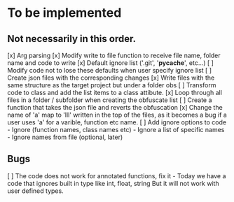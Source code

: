 # To be implemented

## Not necessarily in this order.

[x] Arg parsing
[x] Modify write to file function to receive file name, folder name and code to write
[x] Default ignore list ('.git', '__pycache__', etc...)
[ ] Modify code not to lose these defaults when user specify ignore list
[ ] Create json files with the corresponding changes
[x] Write files with the same structure as the target project but under a folder obs
[ ] Transform code to class and add the list items to a class attibute.
[x] Loop through all files in a folder / subfolder when creating the obfuscate list
[ ] Create a function that takes the json file and reverts the obfuscation
[x] Change the name of 'a' map to 'lll' written in the top of the files, as it becomes a bug
    if a user uses 'a' for a varible, function etc name.
[ ] Add ignore options to code
    - Ignore (function names, class names etc)
    - Ignore a list of specific names
    - Ignore names from file (optional, later)

## Bugs

[ ] The code does not work for annotated functions, fix it
    - Today we have a code that ignores built in type like int, float, string
      But it will not work with user defined types.
